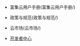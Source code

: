 * 富集云用户手册(富集云用户手册/)
<!--   * [文档1](用户手册/quickstart.md)
  * [文档2](用户手册/quickstart.md) -->

* 政策与规范(政策与规范/)
<!--   * [插件2](政策与规范/quickstart.md)
  * [学习教程](政策与规范/quickstart.md) -->

* 云市场(云市场/)
<!--   * [快速开始](云市场/quickstart.md)
  * [多页文档](云市场/more-pages.md)
  * [定制导航栏](云市场/custom-navbar.md)
  * [封面](云市场/cover.md) -->

* [开发者中心](开发者中心/)
<!--   * [开发者中心平台简介](开发者中心/README.md)
  * [加入我们](开发者中心/加入我们.md)
  * [使用插件](开发者中心/plugins.md)
  * [Markdown 配置](开发者中心/markdown.md)
  * [代码高亮](开发者中心/language-highlight.md) -->

